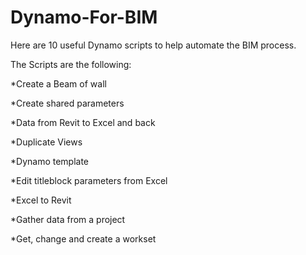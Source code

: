 # Dynamo-For-BIM
Here are 10 useful Dynamo scripts to help automate the BIM process.

The Scripts are the following: 

*Create a Beam of wall

*Create shared parameters

*Data from Revit to Excel and back

*Duplicate Views

*Dynamo template

*Edit titleblock parameters from Excel

*Excel to Revit

*Gather data from a project

*Get, change and create a workset
